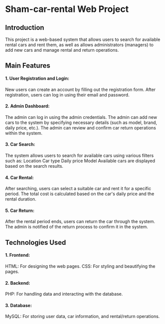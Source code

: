 # Sham-car-rental Web Project
<h2>Introduction</h2>
This project is a web-based system that allows users to search for available rental cars and rent them, 
as well as allows administrators (managers) to add new cars and manage rental and return operations.

<h2>Main Features</h2>
<h4>1. User Registration and Login:</h4>
New users can create an account by filling out the registration form.
After registration, users can log in using their email and password.

<h4>2. Admin Dashboard:</h4>
The admin can log in using the admin credentials.
The admin can add new cars to the system by specifying necessary details (such as model, brand, daily price, etc.).
The admin can review and confirm car return operations within the system.

<h4>3. Car Search:</h4>
The system allows users to search for available cars using various filters such as:
Location
Car type
Daily price
Model
Available cars are displayed based on the search results.

<h4>4. Car Rental:</h4>
After searching, users can select a suitable car and rent it for a specific period.
The total cost is calculated based on the car's daily price and the rental duration.

<h4>5. Car Return:</h4>
After the rental period ends, users can return the car through the system.
The admin is notified of the return process to confirm it in the system.

<h2>Technologies Used</h2>
<h4>1. Frontend:</h4>
HTML: For designing the web pages.
CSS: For styling and beautifying the pages.

<h4>2. Backend:</h4>
PHP: For handling data and interacting with the database.

<h4>3. Database:</h4>
MySQL: For storing user data, car information, and rental/return operations.
